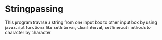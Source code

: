 # Stringpassing

This program  travrse a string from one input box to other input box by using javascript functions like setIntervar, clearInterval, 
setTimeout methods to character by character
